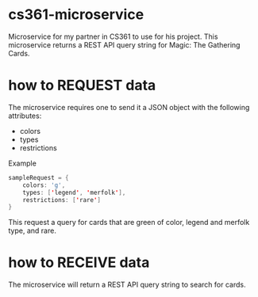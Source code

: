 # cs361-microservice
Microservice for my partner in CS361 to use for his project.
This microservice returns a REST API query string for Magic: The Gathering Cards.

# how to REQUEST data
The microservice requires one to send it a JSON object with the following attributes:
* colors
* types
* restrictions

Example
``` java script
sampleRequest = {
    colors: 'g',
    types: ['legend', 'merfolk'],
    restrictions: ['rare']
}
```

This request a query for cards that are green of color, legend and merfolk type, and rare.

# how to RECEIVE data
The microservice will return a REST API query string to search for cards.
